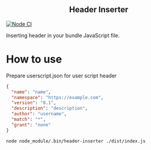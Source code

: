 <h2 align="center">Header Inserter</h2>

[![Node CI](https://github.com/casaub0n/header-inserter/workflows/Node%20CI/badge.svg)](https://github.com/casaub0n/header-inserter/actions?query=workflow%3A%22Node+CI%22)

Inserting header in your bundle JavaScript file.

# How to use
Prepare userscript.json for user script header
```json
{
  "name": "name",
  "namespace": "https://example.com",
  "version": "0.1",
  "description": "description",
  "author": "username",
  "match": "*",
  "grant": "none"
}
```

```console
node node_module/.bin/header-inserter ./dist/index.js
```

